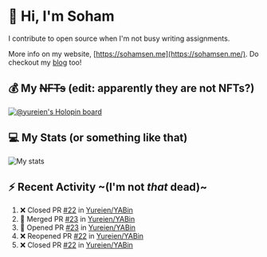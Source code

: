# 👋 Hi, I'm Soham

I contribute to open source when I'm not busy writing assignments.

More info on my website, [https://sohamsen.me](https://sohamsen.me/). Do checkout my [blog](https://blog.sohamsen.me/) too!

## 💰 My ~~NFTs~~ (edit: apparently they are not NFTs?)

[![@yureien's Holopin board](https://holopin.io/api/user/board?user=yureien)](https://holopin.io/@yureien)

## 💻 My Stats (or something like that)

![My stats](https://github-readme-stats.vercel.app/api?username=Yureien&count_private=true&show_icons=true&theme=dracula)

## ⚡️ Recent Activity ~(I'm not _that_ dead)~

<!--START_SECTION:activity-->
1. ❌ Closed PR [#22](https://github.com/Yureien/YABin/pull/22) in [Yureien/YABin](https://github.com/Yureien/YABin)
2. 🎉 Merged PR [#23](https://github.com/Yureien/YABin/pull/23) in [Yureien/YABin](https://github.com/Yureien/YABin)
3. 💪 Opened PR [#23](https://github.com/Yureien/YABin/pull/23) in [Yureien/YABin](https://github.com/Yureien/YABin)
4. ❌ Reopened PR [#22](https://github.com/Yureien/YABin/pull/22) in [Yureien/YABin](https://github.com/Yureien/YABin)
5. ❌ Closed PR [#22](https://github.com/Yureien/YABin/pull/22) in [Yureien/YABin](https://github.com/Yureien/YABin)
<!--END_SECTION:activity-->

